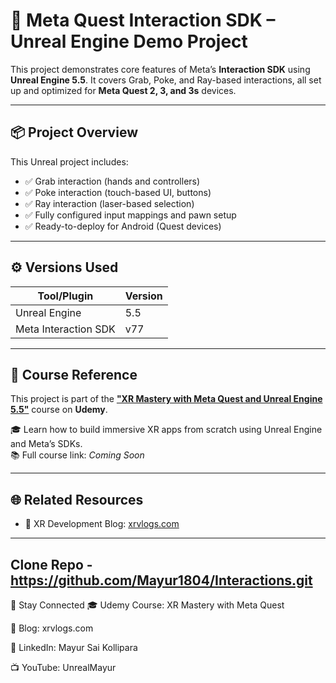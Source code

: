 # 🧰 Meta Quest Interaction SDK – Unreal Engine Demo Project

This project demonstrates core features of Meta’s **Interaction SDK** using **Unreal Engine 5.5**. It covers Grab, Poke, and Ray-based interactions, all set up and optimized for **Meta Quest 2, 3, and 3s** devices.

---

## 📦 Project Overview

This Unreal project includes:

- ✅ Grab interaction (hands and controllers)  
- ✅ Poke interaction (touch-based UI, buttons)  
- ✅ Ray interaction (laser-based selection)  
- ✅ Fully configured input mappings and pawn setup  
- ✅ Ready-to-deploy for Android (Quest devices)

---

## ⚙️ Versions Used

| Tool/Plugin            | Version |
|------------------------|---------|
| Unreal Engine          | 5.5     |
| Meta Interaction SDK   | v77     |

---

## 📘 Course Reference

This project is part of the [**"XR Mastery with Meta Quest and Unreal Engine 5.5"**](#) course on **Udemy**.

🎓 Learn how to build immersive XR apps from scratch using Unreal Engine and Meta’s SDKs.  
📚 Full course link: *Coming Soon*

---

## 🌐 Related Resources

- 📰 XR Development Blog: [xrvlogs.com](https://xrvlogs.com)

---

## Clone Repo - https://github.com/Mayur1804/Interactions.git


📩 Stay Connected
🎓 Udemy Course: XR Mastery with Meta Quest

📰 Blog: xrvlogs.com

🔗 LinkedIn: Mayur Sai Kollipara

📺 YouTube: UnrealMayur

